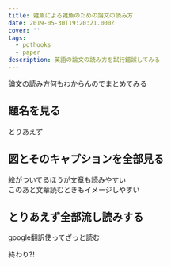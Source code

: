 ```yaml
---
title: 雑魚による雑魚のための論文の読み方
date: 2019-05-30T19:20:21.000Z
cover: ''
tags:
  - pothooks
  - paper
description: 英語の論文の読み方を試行錯誤してみる
---
```

論文の読み方何もわからんのでまとめてみる

## 題名を見る

とりあえず

## 図とそのキャプションを全部見る

絵がついてるほうが文章も読みやすい\
このあと文章読むときもイメージしやすい

## とりあえず全部流し読みする

google翻訳使ってざっと読む


終わり?!
